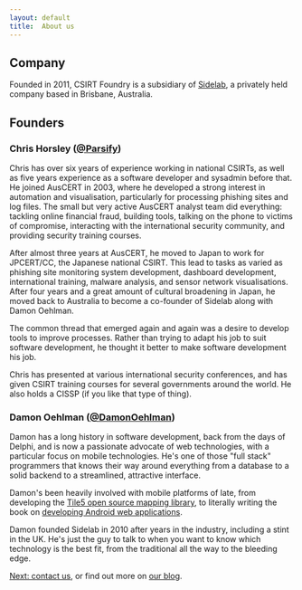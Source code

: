 ```yaml
---
layout: default
title:  About us 
---
```


## Company

Founded in 2011, CSIRT Foundry is a subsidiary of <a href="http://www.sidelab.com">Sidelab</a>, a privately held company based in Brisbane, Australia.

## Founders

### **Chris Horsley** (<a href="https://twitter.com/Parsify">@Parsify</a>)

Chris has over six years of experience working in national CSIRTs, as well as five years experience as a software developer and sysadmin before that. He joined AusCERT in 2003, where he developed a strong interest in automation and visualisation, particularly for processing phishing sites and log files. The small but very active AusCERT analyst team did everything: tackling online financial fraud, building tools, talking on the phone to victims of compromise, interacting with the international security community, and providing security training courses.

After almost three years at AusCERT, he moved to Japan to work for JPCERT/CC, the Japanese national CSIRT. This lead to tasks as varied as phishing site monitoring system development, dashboard development, international training, malware analysis, and sensor network visualisations. After four years and a great amount of cultural broadening in Japan, he moved back to Australia to become a co-founder of Sidelab along with Damon Oehlman.

The common thread that emerged again and again was a desire to develop tools to improve processes. Rather than trying to adapt his job to suit software development, he thought it better to make software development his job.

Chris has presented at various international security conferences, and has given CSIRT training courses for several governments around the world.  He also holds a CISSP (if you like that type of thing).

### **Damon Oehlman** (<a href="https://twitter.com/DamonOehlman">@DamonOehlman</a>)

Damon has a long history in software development, back from the days of Delphi, and is now a passionate advocate of web technologies, with a particular focus on mobile technologies. He's one of those "full stack" programmers that knows their way around everything from a database to a solid backend to a streamlined, attractive interface.

Damon's been heavily involved with mobile platforms of late, from developing the <a href="http://tile5.org">Tile5 open source mapping library</a>, to literally writing the book on <a href="http://www.amazon.com/Pro-Android-Web-Apps-JavaScript/dp/1430232765?tag=duckduckgo-d-20">developing Android web applications</a>. 

Damon founded Sidelab in 2010 after years in the industry, including a stint in the UK. He's just the guy to talk to when you want to know which technology is the best fit, from the traditional all the way to the bleeding edge.

<p><a href="/contact/">Next: contact us</a>, or find out more on <a href="/blog/">our blog</a>.</p> 
